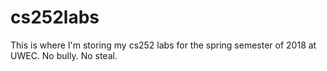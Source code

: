 # cs252labs
This is where I'm storing my cs252 labs for the spring semester of 2018 at UWEC.
No bully.
No steal.
